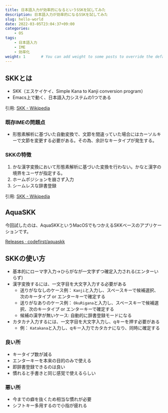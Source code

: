 ```yaml
---
title: 日本語入力が効率的になるというSSKを試してみた
description: 日本語入力が効率的になるSSKを試してみた
slug: hello-world
date: 2022-03-05T23:04:37+09:00
categories:
    - OS
tags:
    - 日本語入力
    - IME
    - 効率化
weight: 1       # You can add weight to some posts to override the default sorting (date descending)
---
```


## SKKとは

- SKK（エスケイケイ、Simple Kana to Kanji conversion program）
- Emacs上で動く、日本語入力システムの1つである

引用: [SKK \- Wikipedia](https://ja.wikipedia.org/wiki/SKK)

### 既存IMEの問題点

- 形態素解析に基づいた自動変換で、文節を間違っていた場合にはカーソルキーで文節を変更する必要がある。その為、余計なキータイプが発生する。

### SKKの特徴

1. かな漢字変換において形態素解析に基づいた変換を行わない。かなと漢字の境界をユーザが指定する。
2. ホームポジションを崩さず入力
3. シームレスな辞書登録

引用: [SKK \- Wikipedia](https://ja.wikipedia.org/wiki/SKK)

## AquaSKK

今回試したのは、AquaSKKというMacOSでもつかえるSKKベースのアプリケーションです。

[Releases · codefirst/aquaskk](https://github.com/codefirst/aquaskk/releases)

## SKKの使い方

- 基本的にローマ字入力→ひらがなが一文字ずつ確定入力される(エンターいらず)
- 漢字変換するには、一文字目を大文字入力する必要がある
  - 送りがななしのケース例： `Kanji`と入力し、スペースキーで候補選択、次のキータイプ or エンターキーで確定する
  - 送りがなありのケース例： `OkuRigana`と入力し、スペースキーで候補選択、次のキータイプ or エンターキーで確定する
  - 候補の漢字が無いケース: 自動的に辞書登録モードになる
- カタカナ入力するには、一文字目を大文字入力し、qキーを押す必要がある
  - 例： `Katakana`と入力し、qキー入力でカタカナになり、同時に確定する

### 良い所

- キータイプ数が減る
- エンターキーを本来の目的のみで使える
- 即辞書登録できるのは良い
- 慣れると手書きと同じ感覚で使えるらしい

### 悪い所

- 今までの癖を抜くため相当な慣れが必要
- シフトキー多用するので小指が疲れる

